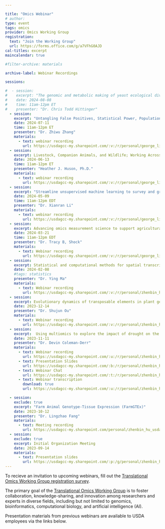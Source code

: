 ```yaml
---

title: "Omics Webinar"
# author: 
type: event
tags: omics
provider: Omics Working Group
registration: 
  text: "Join the Working Group"
  url: https://forms.office.com/g/a7VFhG0AJD
cal-titles: excerpt
maincalendar: true

#filter-archive: materials

archive-label: Webinar Recordings

sessions:

#  - session:
#    excerpt: "The genomic and metabolic making of yeast ecological diversity"
#    date: 2024-08-08
#    time: 11am-12pm ET
#    presenter: "Dr. Chris Todd Hittinger"
  - session:
    excerpt: "Untangling False Positives, Statistical Power, Populations Structure, and Kinship in GWAS"
    date: 2024-07-11
    time: 11am-12pm ET
    presenter: "Dr. Zhiwu Zhang"
    materials:
      - text: webinar recording
        url: https://usdagcc-my.sharepoint.com/:v:/r/personal/george_liu_usda_gov/Documents/publication/Hu%20Zhenbin/TOmics%20WG/20240711Recording/GMT20240711-150107_Recording_1920x1200.mp4?csf=1&web=1
  - session:
    excerpt: Livestock, Companion Animals, and Wildlife; Working Across Industries in Genomics Research
    date: 2024-06-13
    time: 11am-12pm ET
    presenter: "Heather J. Huson, Ph.D."
    materials:
      - text: webinar recording
        url: https://usdagcc-my.sharepoint.com/:v:/r/personal/george_liu_usda_gov/Documents/publication/Hu%20Zhenbin/TOmics%20WG/20240611Recording/GMT20240613-151526_Recording_1920x1200.mp4?csf=1&web=1
  - session:
    excerpt: "Streamline unsupervised machine learning to survey and graph indel-based haplotypes from pan-genomes"
    date: 2024-05-09
    time: 11am-12pm EDT
    presenter: "Dr. Xianran Li"
    materials:
      - text: webinar recording
        url: https://usdagcc-my.sharepoint.com/:v:/r/personal/george_liu_usda_gov/Documents/publication/Hu%20Zhenbin/TOmics%20WG/20240509Recording/GMT20240509-145951_Recording_2560x1440.mp4?csf=1&web=1
  - session:
    excerpt: Advancing omics measurement science to support agricultural research
    date: 2024-03-21
    time: 11am-12pm EDT
    presenter: "Dr. Tracy B, Shock"
    materials:
      - text: Webinar recording
        url: https://usdagcc-my.sharepoint.com/:v:/r/personal/george_liu_usda_gov/Documents/publication/Hu%20Zhenbin/TOmics%20WG/20240321Recording/GMT20240321-145942_Recording_1920x1080.mp4?csf=1&web=1
  - session:
    excerpt: Statistical and computational methods for spatial transcriptomics data analysis
    date: 2024-02-08
    #tags: statistics
    presenter: "Dr. Ying Ma"
    materials:
      - text: Webinar recording
        url: https://usdagcc-my.sharepoint.com/:v:/r/personal/zhenbin_hu_usda_gov/Documents/Yingma_2.8.2024/GMT20240208-155809_Recording_1920x1080.mp4?csf=1&web=1
  - session:
    excerpt: Evolutionary dynamics of transposable elements in plant genomes
    date: 2023-12-14
    presenter: "Dr. Shujun Ou"
    materials:
      - text: Webinar recording
        url: https://usdagcc-my.sharepoint.com/:v:/r/personal/zhenbin_hu_usda_gov/Documents/Working_group12142023/GMT20231214-160001_Recording_1920x1200.mp4?csf=1&web=1
  - session:
    excerpt:  Using multiomics to explore the impact of drought on the root microbiome
    date: 2023-11-11
    presenter: "Dr. Devin Coleman-Derr"
    materials:
      - text: Webinar recording
        url: https://usdagcc-my.sharepoint.com/:u:/r/personal/zhenbin_hu_usda_gov/Documents/Devin_11.9.2023/GMT20231109-160005_Recording.m4a?csf=1&web=1
      - text: Presentation Slides
        url: https://usdagcc-my.sharepoint.com/:b:/r/personal/zhenbin_hu_usda_gov/Documents/Devin_11.9.2023/2023%20SCINet%20%20Seminar.pdf?csf=1&web=1&e=B5l3gF
      - text: Webinar Chat
        url: https://usdagcc-my.sharepoint.com/:t:/r/personal/zhenbin_hu_usda_gov/Documents/Devin_11.9.2023/GMT20231109-160005_Recording.txt?csf=1&web=1&e=RnA2ON
      - text: Webinar transcription
        download: true
        url: https://usdagcc-my.sharepoint.com/:u:/r/personal/zhenbin_hu_usda_gov/Documents/Devin_11.9.2023/GMT20231109-160005_Recording.transcript.vtt?csf=1&web=1&e=fVSYH0  

  - session:
    exclude: true
    excerpt: "Farm Animal Genotype-Tissue Expression (FarmGTEx)"
    date: 2023-10-12
    presenter: "Dr. Lingzhao Fang"
    materials: 
      - text: Meeting recording
        url: https://usdagcc-my.sharepoint.com/personal/zhenbin_hu_usda_gov/_layouts/15/stream.aspx?id=%2Fpersonal%2Fzhenbin_hu_usda_gov%2FDocuments%2FGMT20231012-145931_Recording_1920x1200%2Emp4
  - session:
    exclude: true
    excerpt: Initial Organization Meeting
    date: 2023-09-14
    materials:  
      - text: Presentation slides
        url: https://usdagcc-my.sharepoint.com/:p:/g/personal/zhenbin_hu_usda_gov/EY5hplNYaDZAkG4fapkIarAB21t6wlyBXm0djmC65_zLwQ
---
```


To recieve an invitation to upcoming webinars, fill out the [Translational Omics Working Group registration survey](https://forms.office.com/g/tgh4SxRqit). <!--excerpt-->

The primary goal of the [Translational Omics Working Group](/research/working-groups/omics) is to foster collaboration, knowledge-sharing, and innovation among researchers and experts in diverse fields, including but not limited to genomics, bioinformatics, computational biology, and artificial intelligence (AI).

Presentation materials from previous webinars are available to USDA employees via the links below.
